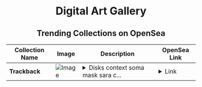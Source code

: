 <div align="center">

# Digital Art Gallery

## Trending Collections on OpenSea

| Collection Name                       | Image                                                                                     | Description                       | OpenSea Link                                                                                          |
|---------------------------------------|-------------------------------------------------------------------------------------------|-----------------------------------|--------------------------------------------------------------------------------------------------------|
| **Trackback** | ![Image](https://i.seadn.io/s/raw/files/4024fd7dab0a88bea1a934a3b71e441c.jpg?w=500&auto=format?w=200&auto=format) | <details><summary>Disks context soma mask sara c...</summary>Disks context soma mask sara craps linked camp specialties</details> | <details><summary>Link</summary>[Trackback](https://opensea.io/collection/trackback-12)</details> |

</div>
